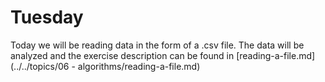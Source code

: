 # Tuesday

Today we will be reading data in the form of a .csv file. The data will be analyzed and the exercise description can be found in [reading-a-file.md](../../topics/06 - algorithms/reading-a-file.md) 

